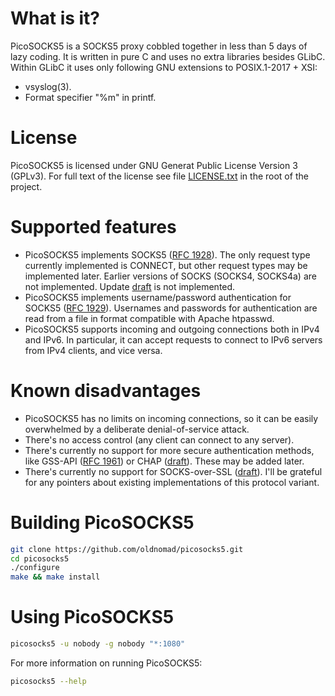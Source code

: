 # What is it?

PicoSOCKS5 is a SOCKS5 proxy cobbled together in less than 5 days of lazy coding.
It is written in pure C and uses no extra libraries besides GLibC. Within GLibC
it uses only following GNU extensions to POSIX.1-2017 + XSI:

- vsyslog(3).
- Format specifier "%m" in printf.

# License

PicoSOCKS5 is licensed under GNU Generat Public License Version 3 (GPLv3).
For full text of the license see file [LICENSE.txt](LICENSE.txt) in the root
of the project.

# Supported features

- PicoSOCKS5 implements SOCKS5 ([RFC 1928](https://www.ietf.org/rfc/rfc1928.txt)).
  The only request type currently implemented is CONNECT, but other request types
  may be implemented later. Earlier versions of SOCKS (SOCKS4, SOCKS4a) are not
  implemented. Update [draft](https://www.ietf.org/archive/id/draft-ietf-aft-socks-pro-v5-05.txt)
  is not implemented.
- PicoSOCKS5 implements username/password authentication for SOCKS5
  ([RFC 1929](https://www.ietf.org/rfc/rfc1929.txt)). Usernames and passwords for
  authentication are read from a file in format compatible with Apache htpasswd.
- PicoSOCKS5 supports incoming and outgoing connections both in IPv4 and IPv6.
  In particular, it can accept requests to connect to IPv6 servers from IPv4 clients,
  and vice versa.

# Known disadvantages

- PicoSOCKS5 has no limits on incoming connections, so it can be easily overwhelmed by
  a deliberate denial-of-service attack.
- There's no access control (any client can connect to any server).
- There's currently no support for more secure authentication methods, like GSS-API
  ([RFC 1961](https://www.ietf.org/rfc/rfc1961.txt)) or CHAP
  ([draft](https://www.ietf.org/archive/id/draft-ietf-aft-socks-chap-01.txt)). These
  may be added later.
- There's currently no support for SOCKS-over-SSL
  ([draft](https://www.ietf.org/archive/id/draft-ietf-aft-socks-ssl-00.txt)).
  I'll be grateful for any pointers about existing implementations of this
  protocol variant.

# Building PicoSOCKS5

```bash
git clone https://github.com/oldnomad/picosocks5.git
cd picosocks5
./configure
make && make install
```

# Using PicoSOCKS5

```bash
picosocks5 -u nobody -g nobody "*:1080"
```

For more information on running PicoSOCKS5:

```bash
picosocks5 --help
```
